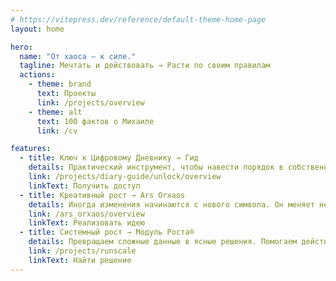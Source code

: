 ```yaml
---
# https://vitepress.dev/reference/default-theme-home-page
layout: home

hero:
  name: "От хаоса — к силе."
  tagline: Мечтать и действовать → Расти по своим правилам
  actions:
    - theme: brand
      text: Проекты
      link: /projects/overview
    - theme: alt
      text: 100 фактов о Михаиле
      link: /cv

features:
  - title: Ключ к Цифровому Дневнику → Гид
    details: Практический инструмент, чтобы навести порядок в собственном мире и превратить его в источник сфокусированной силы.
    link: /projects/diary-guide/unlock/overview
    linkText: Получить доступ
  - title: Креативный рост → Ars Orxaos
    details: Иногда изменения начинаются с нового символа. Он меняет не просто восприятие, а притягивает нужных людей и верные решения.
    link: /ars_orxaos/overview
    linkText: Реализовать идею
  - title: Системный рост → Модуль Роста®
    details: Превращаем сложные данные в ясные решения. Помогаем действовать уверенно и строить бизнес, который растет по вашим правилам.
    link: /projects/runscale
    linkText: Найти решение
---
```

